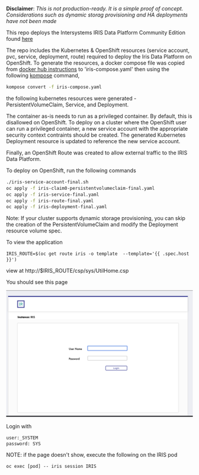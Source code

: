 **Disclaimer**: *This is not production-ready. It is a simple proof of concept. Considerations such as dynamic storag provisioning and HA deployments have not been made*

This repo deploys the Intersystems IRIS Data Platform Community Edition found [here](https://hub.docker.com/_/intersystems-iris-data-platform/plans/222f869e-567c-4928-b572-eb6a29706fbd?tab=instructions)

The repo includes the Kubernetes & OpenShift resources (service account, pvc, service, deployment, route) required to deploy the Iris Data Platform on OpenShift. To generate the resources, a docker compose file was copied from [docker hub instructions](https://hub.docker.com/_/intersystems-iris-data-platform/plans/222f869e-567c-4928-b572-eb6a29706fbd?tab=instructions) to 'iris-compose.yaml' then using the following [kompose](https://kompose.io/) command,

```sh
kompose convert -f iris-compose.yaml
```
the following kubernetes resources were generated - PersistentVolumeClaim, Service, and Deployment.

The container as-is needs to run as a privileged container. By default, this is disallowed on OpenShift. To deploy on a cluster where the OpenShift user can run a privileged container, a new service account with the appropriate security context contraints should be created. The generated Kubernetes Deployment resource is updated to reference the new service account.

Finally, an OpenShift Route was created to allow external traffic to the IRIS Data Platform.

To deploy on OpenShift, run the following commands

```sh
./iris-service-account-final.sh
oc apply -f iris-claim0-persistentvolumeclaim-final.yaml 
oc apply -f iris-service-final.yaml
oc apply -f iris-route-final.yaml
oc apply -f iris-deployment-final.yaml
```

Note: If your cluster supports dynamic storage provisioning, you can skip the creation of the PersistentVolumeClaim and modify the Deployment resource volume spec.

To view the application

```
IRIS_ROUTE=$(oc get route iris -o template  --template='{{ .spec.host }}')
```
view at http://$IRIS_ROUTE/csp/sys/UtilHome.csp

You should see this page

![Screenshot](images/irislogin.png)

Login with

```
user:_SYSTEM 
password: SYS
```

NOTE: if the page doesn't show, execute the following on the IRIS pod
```
oc exec [pod] -- iris session IRIS 
```